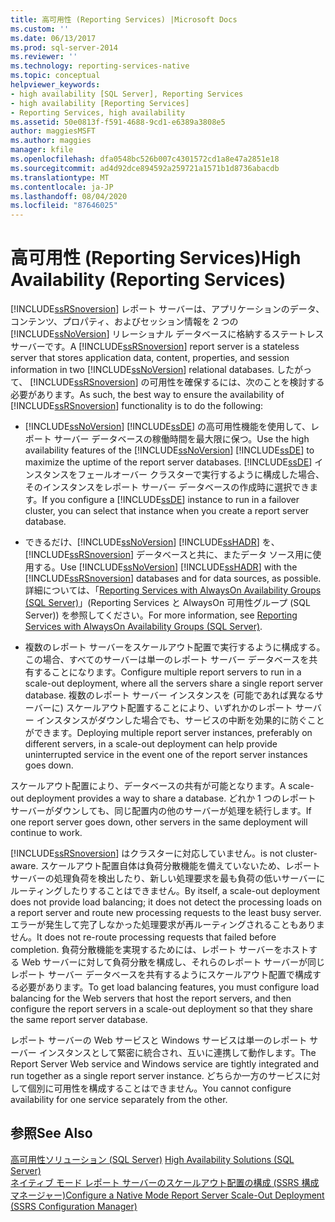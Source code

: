 ```yaml
---
title: 高可用性 (Reporting Services) |Microsoft Docs
ms.custom: ''
ms.date: 06/13/2017
ms.prod: sql-server-2014
ms.reviewer: ''
ms.technology: reporting-services-native
ms.topic: conceptual
helpviewer_keywords:
- high availability [SQL Server], Reporting Services
- high availability [Reporting Services]
- Reporting Services, high availability
ms.assetid: 50e0813f-f591-4688-9cd1-e6389a3808e5
author: maggiesMSFT
ms.author: maggies
manager: kfile
ms.openlocfilehash: dfa0548bc526b007c4301572cd1a8e47a2851e18
ms.sourcegitcommit: ad4d92dce894592a259721a1571b1d8736abacdb
ms.translationtype: MT
ms.contentlocale: ja-JP
ms.lasthandoff: 08/04/2020
ms.locfileid: "87646025"
---
```

# <a name="high-availability-reporting-services"></a><span data-ttu-id="9bced-102">高可用性 (Reporting Services)</span><span class="sxs-lookup"><span data-stu-id="9bced-102">High Availability (Reporting Services)</span></span>
  <span data-ttu-id="9bced-103">[!INCLUDE[ssRSnoversion](../includes/ssrsnoversion-md.md)] レポート サーバーは、アプリケーションのデータ、コンテンツ、プロパティ、およびセッション情報を 2 つの [!INCLUDE[ssNoVersion](../includes/ssnoversion-md.md)] リレーショナル データベースに格納するステートレス サーバーです。</span><span class="sxs-lookup"><span data-stu-id="9bced-103">A [!INCLUDE[ssRSnoversion](../includes/ssrsnoversion-md.md)] report server is a stateless server that stores application data, content, properties, and session information in two [!INCLUDE[ssNoVersion](../includes/ssnoversion-md.md)] relational databases.</span></span> <span data-ttu-id="9bced-104">したがって、 [!INCLUDE[ssRSnoversion](../includes/ssrsnoversion-md.md)] の可用性を確保するには、次のことを検討する必要があります。</span><span class="sxs-lookup"><span data-stu-id="9bced-104">As such, the best way to ensure the availability of [!INCLUDE[ssRSnoversion](../includes/ssrsnoversion-md.md)] functionality is to do the following:</span></span>  
  
-   <span data-ttu-id="9bced-105">[!INCLUDE[ssNoVersion](../includes/ssnoversion-md.md)] [!INCLUDE[ssDE](../includes/ssde-md.md)] の高可用性機能を使用して、レポート サーバー データベースの稼働時間を最大限に保つ。</span><span class="sxs-lookup"><span data-stu-id="9bced-105">Use the high availability features of the [!INCLUDE[ssNoVersion](../includes/ssnoversion-md.md)] [!INCLUDE[ssDE](../includes/ssde-md.md)] to maximize the uptime of the report server databases.</span></span> <span data-ttu-id="9bced-106">[!INCLUDE[ssDE](../includes/ssde-md.md)] インスタンスをフェールオーバー クラスターで実行するように構成した場合、そのインスタンスをレポート サーバー データベースの作成時に選択できます。</span><span class="sxs-lookup"><span data-stu-id="9bced-106">If you configure a [!INCLUDE[ssDE](../includes/ssde-md.md)] instance to run in a failover cluster, you can select that instance when you create a report server database.</span></span>  
  
-   <span data-ttu-id="9bced-107">できるだけ、[!INCLUDE[ssNoVersion](../includes/ssnoversion-md.md)] [!INCLUDE[ssHADR](../includes/sshadr-md.md)] を、[!INCLUDE[ssRSnoversion](../includes/ssrsnoversion-md.md)] データベースと共に、またデータ ソース用に使用する。</span><span class="sxs-lookup"><span data-stu-id="9bced-107">Use [!INCLUDE[ssNoVersion](../includes/ssnoversion-md.md)] [!INCLUDE[ssHADR](../includes/sshadr-md.md)] with the [!INCLUDE[ssRSnoversion](../includes/ssrsnoversion-md.md)] databases and for data sources, as possible.</span></span> <span data-ttu-id="9bced-108">詳細については、「[Reporting Services with AlwaysOn Availability Groups (SQL Server)](../database-engine/availability-groups/windows/reporting-services-with-always-on-availability-groups-sql-server.md)」(Reporting Services と AlwaysOn 可用性グループ (SQL Server)) を参照してください。</span><span class="sxs-lookup"><span data-stu-id="9bced-108">For more information, see [Reporting Services with AlwaysOn Availability Groups &#40;SQL Server&#41;](../database-engine/availability-groups/windows/reporting-services-with-always-on-availability-groups-sql-server.md).</span></span>  
  
-   <span data-ttu-id="9bced-109">複数のレポート サーバーをスケールアウト配置で実行するように構成する。この場合、すべてのサーバーは単一のレポート サーバー データベースを共有することになります。</span><span class="sxs-lookup"><span data-stu-id="9bced-109">Configure multiple report servers to run in a scale-out deployment, where all the servers share a single report server database.</span></span> <span data-ttu-id="9bced-110">複数のレポート サーバー インスタンスを (可能であれば異なるサーバーに) スケールアウト配置することにより、いずれかのレポート サーバー インスタンスがダウンした場合でも、サービスの中断を効果的に防ぐことができます。</span><span class="sxs-lookup"><span data-stu-id="9bced-110">Deploying multiple report server instances, preferably on different servers, in a scale-out deployment can help provide uninterrupted service in the event one of the report server instances goes down.</span></span>  
  
 <span data-ttu-id="9bced-111">スケールアウト配置により、データベースの共有が可能となります。</span><span class="sxs-lookup"><span data-stu-id="9bced-111">A scale-out deployment provides a way to share a database.</span></span> <span data-ttu-id="9bced-112">どれか 1 つのレポート サーバーがダウンしても、同じ配置内の他のサーバーが処理を続行します。</span><span class="sxs-lookup"><span data-stu-id="9bced-112">If one report server goes down, other servers in the same deployment will continue to work.</span></span>  
  
 [!INCLUDE[ssRSnoversion](../includes/ssrsnoversion-md.md)] <span data-ttu-id="9bced-113">はクラスターに対応していません。</span><span class="sxs-lookup"><span data-stu-id="9bced-113">is not cluster-aware.</span></span> <span data-ttu-id="9bced-114">スケールアウト配置自体は負荷分散機能を備えていないため、レポート サーバーの処理負荷を検出したり、新しい処理要求を最も負荷の低いサーバーにルーティングしたりすることはできません。</span><span class="sxs-lookup"><span data-stu-id="9bced-114">By itself, a scale-out deployment does not provide load balancing; it does not detect the processing loads on a report server and route new processing requests to the least busy server.</span></span> <span data-ttu-id="9bced-115">エラーが発生して完了しなかった処理要求が再ルーティングされることもありません。</span><span class="sxs-lookup"><span data-stu-id="9bced-115">It does not re-route processing requests that failed before completion.</span></span> <span data-ttu-id="9bced-116">負荷分散機能を実現するためには、レポート サーバーをホストする Web サーバーに対して負荷分散を構成し、それらのレポート サーバーが同じレポート サーバー データベースを共有するようにスケールアウト配置で構成する必要があります。</span><span class="sxs-lookup"><span data-stu-id="9bced-116">To get load balancing features, you must configure load balancing for the Web servers that host the report servers, and then configure the report servers in a scale-out deployment so that they share the same report server database.</span></span>  
  
 <span data-ttu-id="9bced-117">レポート サーバーの Web サービスと Windows サービスは単一のレポート サーバー インスタンスとして緊密に統合され、互いに連携して動作します。</span><span class="sxs-lookup"><span data-stu-id="9bced-117">The Report Server Web service and Windows service are tightly integrated and run together as a single report server instance.</span></span> <span data-ttu-id="9bced-118">どちらか一方のサービスに対して個別に可用性を構成することはできません。</span><span class="sxs-lookup"><span data-stu-id="9bced-118">You cannot configure availability for one service separately from the other.</span></span>  
  
## <a name="see-also"></a><span data-ttu-id="9bced-119">参照</span><span class="sxs-lookup"><span data-stu-id="9bced-119">See Also</span></span>  
 <span data-ttu-id="9bced-120">[高可用性ソリューション &#40;SQL Server&#41;](../sql-server/failover-clusters/high-availability-solutions-sql-server.md) </span><span class="sxs-lookup"><span data-stu-id="9bced-120">[High Availability Solutions &#40;SQL Server&#41;](../sql-server/failover-clusters/high-availability-solutions-sql-server.md) </span></span>  
 [<span data-ttu-id="9bced-121">ネイティブ モード レポート サーバーのスケールアウト配置の構成 (SSRS 構成マネージャー)</span><span class="sxs-lookup"><span data-stu-id="9bced-121">Configure a Native Mode Report Server Scale-Out Deployment &#40;SSRS Configuration Manager&#41;</span></span>](install-windows/configure-a-native-mode-report-server-scale-out-deployment.md)  
  
  
